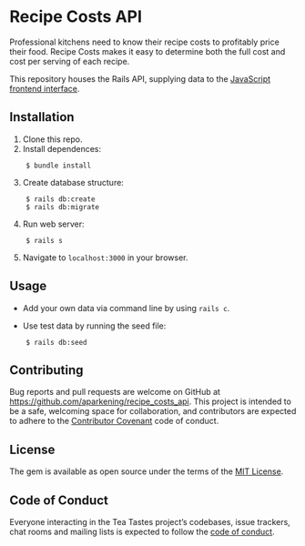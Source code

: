 # Recipe Costs API

Professional kitchens need to know their recipe costs to profitably price their food. Recipe Costs makes it easy to determine both the full cost and cost per serving of each recipe. 

This repository houses the Rails API, supplying data to the [JavaScript frontend interface](https://github.com/aparkening/recipe_costs_frontend). 

## Installation

1. Clone this repo.
2. Install dependences:
```
    $ bundle install
```
3. Create database structure:
```
    $ rails db:create
    $ rails db:migrate
```
4. Run web server:
```
    $ rails s
```
5. Navigate to `localhost:3000` in your browser.

## Usage

- Add your own data via command line by using `rails c`.

- Use test data by running the seed file:

```
    $ rails db:seed
```

## Contributing

Bug reports and pull requests are welcome on GitHub at https://github.com/aparkening/recipe_costs_api. This project is intended to be a safe, welcoming space for collaboration, and contributors are expected to adhere to the [Contributor Covenant](http://contributor-covenant.org) code of conduct.

## License

The gem is available as open source under the terms of the [MIT License](https://opensource.org/licenses/MIT).

## Code of Conduct

Everyone interacting in the Tea Tastes project’s codebases, issue trackers, chat rooms and mailing lists is expected to follow the [code of conduct](https://github.com/aparkening/recipe_costs_api/blob/master/CODE_OF_CONDUCT.md).
